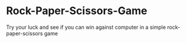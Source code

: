 # Rock-Paper-Scissors-Game
 Try your luck and see if you can win against computer in a simple rock-paper-scissors game
